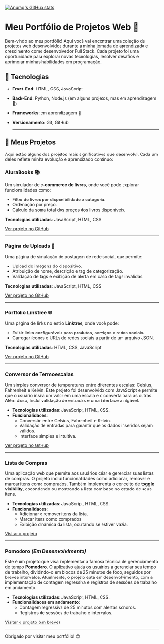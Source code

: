   [![Anurag's GitHub stats](https://github-readme-stats.vercel.app/api?username=M4R0C4&theme=dracula)](https://github.com/anuraghazra/github-readme-stats)<br> 
  

# Meu Portfólio de Projetos Web 🚀

Bem-vindo ao meu portfólio! Aqui você vai encontrar uma coleção de projetos web desenvolvidos durante a minha jornada de aprendizado e crescimento como desenvolvedor Full Stack. Cada projeto foi uma oportunidade para explorar novas tecnologias, resolver desafios e aprimorar minhas habilidades em programação.

## 🔧 Tecnologias

- **Front-End**: HTML, CSS, JavaScript
- **Back-End**: Python, Node.js (em alguns projetos, mas em aprendizagem 🌱)
- **Frameworks**: em aprendizagem 🌱
- **Versionamento**: Git, GitHub

  ---

## 🔨 Meus Projetos

Aqui estão alguns dos projetos mais significativos que desenvolvi. Cada um deles reflete minha evolução e aprendizado contínuo:

### **AluraBooks** 📚

Um simulador de **e-commerce de livros**, onde você pode explorar funcionalidades como:
- Filtro de livros por disponibilidade e categoria.
- Ordenação por preço.
- Cálculo da soma total dos preços dos livros disponíveis.

**Tecnologias utilizadas**: JavaScript, HTML, CSS.

[Ver projeto no GitHub](https://github.com/M4R0C4/AluraBooks)

---

### **Página de Uploads** 📸

Uma página de simulação de postagem de rede social, que permite:
- Upload de imagens do dispositivo.
- Atribuição de nome, descrição e tag de categorização.
- Validação de tags e exibição de alerta em caso de tags inválidas.

**Tecnologias utilizadas**: JavaScript, HTML, CSS.

[Ver projeto no GitHub](https://github.com/M4R0C4/Pagina-de-Upload)

---

### **Portfólio Linktree** 🌐

Uma página de links no estilo **Linktree**, onde você pode:
- Exibir links configuráveis para produtos, serviços e redes sociais.
- Carregar ícones e URLs de redes sociais a partir de um arquivo JSON.

**Tecnologias utilizadas**: HTML, CSS, JavaScript.

[Ver projeto no GitHub](https://github.com/M4R0C4/Pagina-de-links)

---
### Conversor de Termoescalas
Um simples conversor de temperaturas entre diferentes escalas: Celsius, Fahrenheit e Kelvin. Este projeto foi desenvolvido com JavaScript e permite que o usuário insira um valor em uma escala e o converta para as outras. Além disso, inclui validação de entradas e uma interface amigável.

- **Tecnologias utilizadas**: JavaScript, HTML, CSS.
- **Funcionalidades**:
  - Conversão entre Celsius, Fahrenheit e Kelvin.
  - Validação de entradas para garantir que os dados inseridos sejam válidos.
  - Interface simples e intuitiva.

[Ver projeto no GitHub](https://github.com/M4R0C4/Conversor-Termoescalas)

---

### Lista de Compras
Uma aplicação web que permite aos usuários criar e gerenciar suas listas de compras. O projeto inclui funcionalidades como adicionar, remover e marcar itens como comprados. Também implementa o conceito de **toggle visibility**, escondendo ou mostrando a lista com base no estado de seus itens.

- **Tecnologias utilizadas**: JavaScript, HTML, CSS.
- **Funcionalidades**:
  - Adicionar e remover itens da lista.
  - Marcar itens como comprados.
  - Exibição dinâmica da lista, ocultando se estiver vazia.

[Visitar o projeto](https://github.com/M4R0C4/Lista-de-Compras)

---

### **Pomodoro** *(Em Desenvolvimento)*
Este é um projeto que visa implementar a famosa técnica de gerenciamento de tempo **Pomodoro**. O aplicativo ajuda os usuários a gerenciar seu tempo de trabalho, dividindo-o em blocos de 25 minutos de foco, seguidos por breves intervalos. Atualmente, o projeto está em desenvolvimento, com a implementação de contagem regressiva e registros de sessões de trabalho em andamento.

- **Tecnologias utilizadas**: JavaScript, HTML, CSS.
- **Funcionalidades em andamento**:
  - Contagem regressiva de 25 minutos com alertas sonoros.
  - Registros de sessões de trabalho e intervalos.

[Visitar o projeto (em breve)]([#](https://github.com/M4R0C4/Pomodoro)) 
  
---

Obrigado por visitar meu portfólio! 😊



<!--
**M4R0C4/M4R0C4** is a ✨ _special_ ✨ repository because its `README.md` (this file) appears on your GitHub profile.

Here are some ideas to get you started:

- 🔭 I’m currently working on ...
- 🌱 I’m currently learning ...
- 👯 I’m looking to collaborate on ...
- 🤔 I’m looking for help with ...
- 💬 Ask me about ...
- 📫 How to reach me: ...
- 😄 Pronouns: ...
- ⚡ Fun fact: ...
-->

